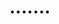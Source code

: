 <!--
 * @Descripttion: 
 * @version: 
 * @Author: sueRimn
 * @Date: 2022-07-04 12:07:42
 * @LastEditors: sueRimn
 * @LastEditTime: 2022-07-05 18:07:35
-->
# .......

